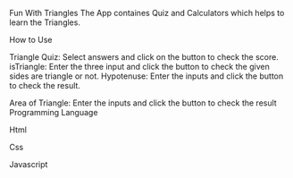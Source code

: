 Fun With Triangles
The App containes Quiz and Calculators which helps to learn the Triangles.

How to Use

Triangle Quiz: Select answers and click on the button to check the score.
isTriangle: Enter the three input and click the button to check the given sides are triangle or not.
Hypotenuse: Enter the inputs and click the button to check the result.

Area of Triangle: Enter the inputs and click the button to check the result
Programming Language

Html

Css

Javascript
